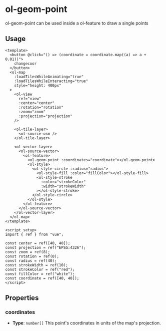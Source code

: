 # ol-geom-point

ol-geom-point can be used inside a ol-feature to draw a single points

<script setup>
import GeomPoint from "@demos/GeomPoint.vue"
</script>

<ClientOnly>
<GeomPoint />
</ClientOnly>

## Usage

```vue
<template>
  <button @click="() => (coordinate = coordinate.map((a) => a + 0.01))">
    changecoor
  </button>
  <ol-map
    :loadTilesWhileAnimating="true"
    :loadTilesWhileInteracting="true"
    style="height: 400px"
  >
    <ol-view
      ref="view"
      :center="center"
      :rotation="rotation"
      :zoom="zoom"
      :projection="projection"
    />

    <ol-tile-layer>
      <ol-source-osm />
    </ol-tile-layer>

    <ol-vector-layer>
      <ol-source-vector>
        <ol-feature>
          <ol-geom-point :coordinates="coordinate"></ol-geom-point>
          <ol-style>
            <ol-style-circle :radius="radius">
              <ol-style-fill :color="fillColor"></ol-style-fill>
              <ol-style-stroke
                :color="strokeColor"
                :width="strokeWidth"
              ></ol-style-stroke>
            </ol-style-circle>
          </ol-style>
        </ol-feature>
      </ol-source-vector>
    </ol-vector-layer>
  </ol-map>
</template>

<script setup>
import { ref } from "vue";

const center = ref([40, 40]);
const projection = ref("EPSG:4326");
const zoom = ref(8);
const rotation = ref(0);
const radius = ref(40);
const strokeWidth = ref(10);
const strokeColor = ref("red");
const fillColor = ref("white");
const coordinate = ref([40, 40]);
</script>
```

## Properties

### coordinates

- **Type**: `number[]`
  This point's coordinates in units of the map's projection.
